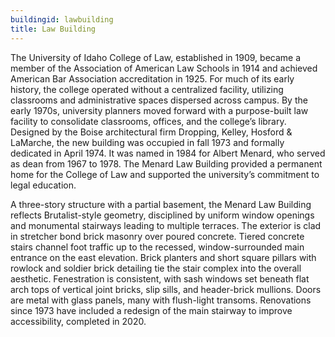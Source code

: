 ```yaml
---
buildingid: lawbuilding
title: Law Building
---
```


The University of Idaho College of Law, established in 1909, became a member of the Association of American Law Schools in 1914 and achieved American Bar Association accreditation in 1925. For much of its early history, the college operated without a centralized facility, utilizing classrooms and administrative spaces dispersed across campus. By the early 1970s, university planners moved forward with a purpose-built law facility to consolidate classrooms, offices, and the college’s library. Designed by the Boise architectural firm Dropping, Kelley, Hosford & LaMarche, the new building was occupied in fall 1973 and formally dedicated in April 1974. It was named in 1984 for Albert Menard, who served as dean from 1967 to 1978. The Menard Law Building provided a permanent home for the College of Law and supported the university’s commitment to legal education.

A three-story structure with a partial basement, the Menard Law Building reflects Brutalist-style geometry, disciplined by uniform window openings and monumental stairways leading to multiple terraces. The exterior is clad in stretcher bond brick masonry over poured concrete. Tiered concrete stairs channel foot traffic up to the recessed, window-surrounded main entrance on the east elevation. Brick planters and short square pillars with rowlock and soldier brick detailing tie the stair complex into the overall aesthetic. Fenestration is consistent, with sash windows set beneath flat arch tops of vertical joint bricks, slip sills, and header-brick mullions. Doors are metal with glass panels, many with flush-light transoms. Renovations since 1973 have included a redesign of the main stairway to improve accessibility, completed in 2020.
